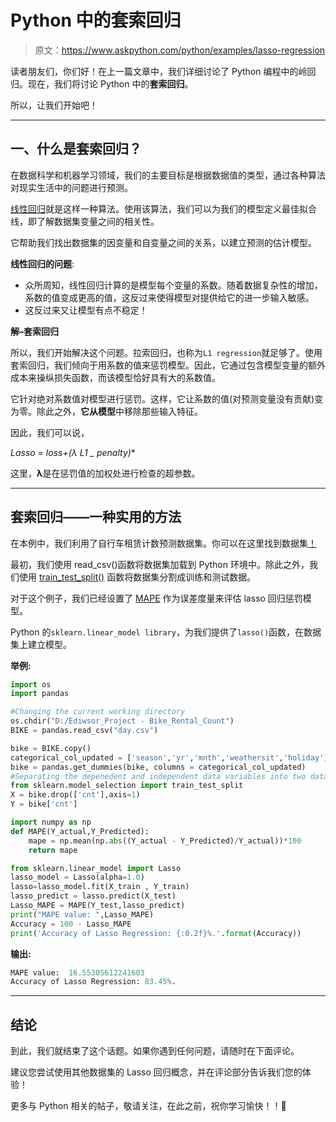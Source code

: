 # Python 中的套索回归

> 原文：<https://www.askpython.com/python/examples/lasso-regression>

读者朋友们，你们好！在上一篇文章中，我们详细讨论了 Python 编程中的岭回归。现在，我们将讨论 Python 中的**套索回归**。

所以，让我们开始吧！

* * *

## 一、什么是套索回归？

在数据科学和机器学习领域，我们的主要目标是根据数据值的类型，通过各种算法对现实生活中的问题进行预测。

[线性回归](https://www.askpython.com/python/examples/linear-regression-in-python)就是这样一种算法。使用该算法，我们可以为我们的模型定义最佳拟合线，即了解数据集变量之间的相关性。

它帮助我们找出数据集的因变量和自变量之间的关系，以建立预测的估计模型。

**线性回归的问题**:

*   众所周知，线性回归计算的是模型每个变量的系数。随着数据复杂性的增加，系数的值变成更高的值，这反过来使得模型对提供给它的进一步输入敏感。
*   这反过来又让模型有点不稳定！

**解–套索回归**

所以，我们开始解决这个问题。拉索回归，也称为`L1 regression`就足够了。使用套索回归，我们倾向于用系数的值来惩罚模型。因此，它通过包含模型变量的额外成本来操纵损失函数，而该模型恰好具有大的系数值。

它针对绝对系数值对模型进行惩罚。这样，它让系数的值(对预测变量没有贡献)变为零。除此之外，**它从模型**中移除那些输入特征。

因此，我们可以说，

**Lasso = loss+(λ* L1 _ penalty)**

这里，**λ**是在惩罚值的加权处进行检查的超参数。

* * *

## 套索回归——一种实用的方法

在本例中，我们利用了自行车租赁计数预测数据集。你可以在这里找到数据集[！](https://github.com/Safa1615/BIKE-RENTAL-COUNT/blob/master/day.csv)

最初，我们使用 read_csv()函数将数据集加载到 Python 环境中。除此之外，我们使用 [train_test_split()](https://www.askpython.com/python/examples/split-data-training-and-testing-set) 函数将数据集分割成训练和测试数据。

对于这个例子，我们已经设置了 [MAPE](https://www.askpython.com/python/examples/mape-mean-absolute-percentage-error) 作为误差度量来评估 lasso 回归惩罚模型。

Python 的`sklearn.linear_model library`，为我们提供了`lasso()`函数，在数据集上建立模型。

**举例:**

```py
import os
import pandas

#Changing the current working directory
os.chdir("D:/Ediwsor_Project - Bike_Rental_Count")
BIKE = pandas.read_csv("day.csv")

bike = BIKE.copy()
categorical_col_updated = ['season','yr','mnth','weathersit','holiday']
bike = pandas.get_dummies(bike, columns = categorical_col_updated)
#Separating the depenedent and independent data variables into two dataframes.
from sklearn.model_selection import train_test_split 
X = bike.drop(['cnt'],axis=1) 
Y = bike['cnt']

import numpy as np
def MAPE(Y_actual,Y_Predicted):
    mape = np.mean(np.abs((Y_actual - Y_Predicted)/Y_actual))*100
    return mape

from sklearn.linear_model import Lasso
lasso_model = Lasso(alpha=1.0)
lasso=lasso_model.fit(X_train , Y_train)
lasso_predict = lasso.predict(X_test)
Lasso_MAPE = MAPE(Y_test,lasso_predict)
print("MAPE value: ",Lasso_MAPE)
Accuracy = 100 - Lasso_MAPE
print('Accuracy of Lasso Regression: {:0.2f}%.'.format(Accuracy))

```

**输出:**

```py
MAPE value:  16.55305612241603
Accuracy of Lasso Regression: 83.45%.

```

* * *

## 结论

到此，我们就结束了这个话题。如果你遇到任何问题，请随时在下面评论。

建议您尝试使用其他数据集的 Lasso 回归概念，并在评论部分告诉我们您的体验！

更多与 Python 相关的帖子，敬请关注，在此之前，祝你学习愉快！！🙂